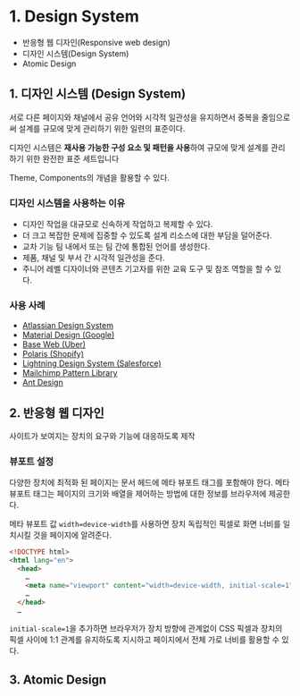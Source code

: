 # 1. Design System

* 반응형 웹 디자인(Responsive web design)
* 디자인 시스템(Design System)
* Atomic Design

## 1. 디자인 시스템 (Design System)

서로 다른 페이지와 채널에서 공유 언어와 시각적 일관성을 유지하면서 중복을 줄임으로써 설계를 규모에 맞게 관리하기 위한 일련의 표준이다.

디자인 시스템은 **재사용 가능한 구성 요소 및 패턴을 사용**하여 규모에 맞게 설계를 관리하기 위한 완전한 표준 세트입니다

Theme, Components의 개념을 활용할 수 있다.

### 디자인 시스템을 사용하는 이유

* 디자인 작업을 대규모로 신속하게 작업하고 복제할 수 있다.
* 더 크고 복잡한 문제에 집중할 수 있도록 설계 리소스에 대한 부담을 덜어준다.
* 교차 기능 팀 내에서 또는 팀 간에 통합된 언어를 생성한다.
* 제품, 채널 및 부서 간 시각적 일관성을 준다.
* 주니어 레벨 디자이너와 콘텐츠 기고자를 위한 교육 도구 및 참조 역할을 할 수 있다.&#x20;

### 사용 사례

* [Atlassian Design System](https://atlassian.design/)
* [Material Design (Google)](https://material.io/)
* [Base Web (Uber)](https://baseweb.design/)
* [Polaris (Shopify)](https://polaris.shopify.com/)
* [Lightning Design System (Salesforce)](https://www.lightningdesignsystem.com/)
* [Mailchimp Pattern Library](https://ux.mailchimp.com/patterns)
* [Ant Design](https://ant.design/)

## 2. 반응형 웹 디자인

사이트가 보여지는 장치의 요구와 기능에 대응하도록 제작

### 뷰포트 설정

다양한 장치에 최적화 된 페이지는 문서 헤드에 메타 뷰포트 태그를 포함해야 한다. 메타 뷰포트 태그는 페이지의 크기와 배열을 제어하는 방법에 대한 정보를 브라우저에 제공한다.

메타 뷰포트 값 `width=device-width`를 사용하면 장치 독립적인 픽셀로 화면 너비를 일치시킬 것을 페이지에 알려준다.

```html
<!DOCTYPE html>
<html lang="en">
  <head>
    …
    <meta name="viewport" content="width=device-width, initial-scale=1">
    …
  </head>
  …
```

`initial-scale=1`을 추가하면 브라우저가 장치 방향에 관계없이 CSS 픽셀과 장치의 픽셀 사이에 1:1 관계를 유지하도록 지시하고 페이지에서 전체 가로 너비를 활용할 수 있다.

## 3. Atomic Design













